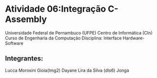 # Atividade 06:Integração C-Assembly

Universidade Federal de Pernambuco (UFPE)
Centro de Informática (CIn)
Curso de Engenharia da Computação
Disciplina: Interface Hardware- Software

## Integrantes:

Lucca Morosini Gioia(lmg2)
Dayane Lira da Silva (dls6)
Jonga
